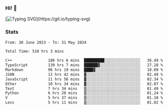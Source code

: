 ### Hi!  👋

[![Typing SVG](https://readme-typing-svg.herokuapp.com?font=Fira+Code&pause=1000&width=435&lines=Hello!+I'm+Texiwustion.)](https://git.io/typing-svg)

### Stats

<!--START_SECTION:waka-->

```txt
From: 30 June 2023 - To: 31 May 2024

Total Time: 510 hrs 3 mins

C++                186 hrs 6 mins  █████████░░░░░░░░░░░░░░░░   36.49 %
TypeScript         139 hrs 7 mins  ██████▓░░░░░░░░░░░░░░░░░░   27.28 %
Markdown           96 hrs 19 mins  ████▓░░░░░░░░░░░░░░░░░░░░   18.89 %
JSON               12 hrs 42 mins  ▓░░░░░░░░░░░░░░░░░░░░░░░░   02.49 %
JavaScript         11 hrs 56 mins  ▓░░░░░░░░░░░░░░░░░░░░░░░░   02.34 %
Other              10 hrs 34 mins  ▓░░░░░░░░░░░░░░░░░░░░░░░░   02.07 %
Text               7 hrs 34 mins   ▒░░░░░░░░░░░░░░░░░░░░░░░░   01.49 %
Python             6 hrs 20 mins   ▒░░░░░░░░░░░░░░░░░░░░░░░░   01.24 %
V                  5 hrs 37 mins   ▒░░░░░░░░░░░░░░░░░░░░░░░░   01.10 %
Less               5 hrs 11 mins   ▒░░░░░░░░░░░░░░░░░░░░░░░░   01.02 %
```

<!--END_SECTION:waka-->
